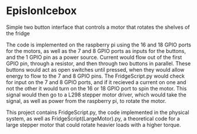 # EpislonIcebox
Simple two button interface that controls a motor that rotates the shelves of the fridge

The code is implemented on the raspberry pi using the 16 and 18 GPIO ports for the motors, as well as the 7 and 8 GPIO ports as inputs for the buttons, and the 1 GPIO pin as a power source.
Current would flow out of the first GPIO pin, through a resistor, and then through two buttons in parallel. These buttons would act as open switches until pressed, when they would allow energy to flow to the 7 and 8 GPIO pins. The FridgeScript.py would check for input on the 7 and 8 GPIO ports, and if it recieved a current on one and not the other it would turn on the 16 or 18 GPIO port to spin the motor.
This signal would then go to a L298 stepper motor driver, which would take the signal, as well as power from the raspberry pi, to rotate the motor.

This project contains FridgeScript.py, the code implemented in the physical system, as well as FridgeScript(LargeMotor).py, a theoretical code for a large stepper motor that could rotate heavier loads with a higher torque.
